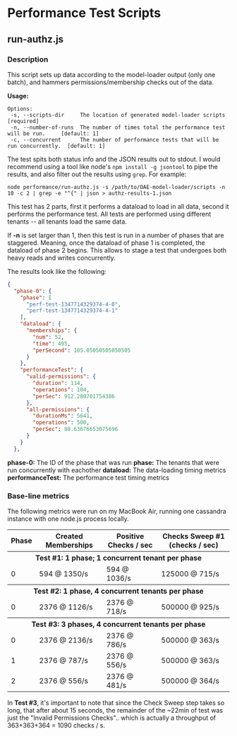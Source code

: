 # Performance Test Scripts

## run-authz.js

### Description

This script sets up data according to the model-loader output (only one batch), and hammers permissions/membership checks out of the data.

**Usage:**

```
Options:
 -s, --scripts-dir     The location of generated model-loader scripts                  [required]
 -n, --number-of-runs  The number of times total the performance test will be run.     [default: 1]
 -c, --concurrent      The number of performance tests that will be run concurrently.  [default: 1]
```

The test spits both status info and the JSON results out to stdout. I would recommend using a tool like node's `npm install -g jsontool` to pipe the results, and also filter out the results using `grep`. For example:

`node performance/run-authz.js -s /path/to/OAE-model-loader/scripts -n 10 -c 2 | grep -e "^{" | json > authz-results-1.json`

This test has 2 parts, first it performs a dataload to load in all data, second it performs the performance test. All tests are performed using different tenants -- all tenants load the same data.

If **-n** is set larger than 1, then this test is run in a number of phases that are staggered. Meaning, once the dataload of phase 1 is completed, the dataload of phase 2 begins. This allows to stage a test that undergoes both heavy reads and writes concurrently.

The results look like the following:

```json
{
  "phase-0": {
    "phase": [
      "perf-test-1347714329374-4-0",
      "perf-test-1347714329374-4-1"
    ],
    "dataload": {
      "memberships": {
        "num": 52,
        "time": 495,
        "perSecond": 105.05050505050505
      }
    },
    "performanceTest": {
      "valid-permissions": {
        "duration": 114,
        "operations": 104,
        "perSec": 912.280701754386
      },
      "all-permissions": {
        "durationMs": 5641,
        "operations": 500,
        "perSec": 88.63676653075696
      }
    }
  },
```

**phase-0:** The ID of the phase that was run
**phase:** The tenants that were run concurrently with eachother
**dataload:** The data-loading timing metrics
**performanceTest:** The performance test timing metrics

### Base-line metrics

The following metrics were run on my MacBook Air, running one cassandra instance with one node.js process locally.

<table>
  <tr>
    <th>Phase</th>
    <th>Created Memberships</th>
    <th>Positive Checks / sec</th>
    <th>Checks Sweep #1 (checks / sec)</th>
  </tr>
  <tr>
    <th colspan="4">Test #1: 1 phase; 1 concurrent tenant per phase</th>
  </tr>
  <tr>
    <td>0</td>
    <td>594 @ 1350/s</td>
    <td>594 @ 1036/s</td>
    <td>125000 @ 715/s</td>
  </tr>
  <tr>
    <th colspan="4">Test #2: 1 phase, 4 concurrent tenants per phase</th>
  </tr>
  <tr>
    <td>0</td>
    <td>2376 @ 1126/s</td>
    <td>2376 @ 718/s</td>
    <td>500000 @ 925/s</td>
  </tr>
  <tr>
    <th colspan="4">Test #3: 3 phases, 4 concurrent tenants per phase</th>
  </tr>
  <tr>
    <td>0</td>
    <td>2376 @ 2136/s</td>
    <td>2376 @ 786/s</td>
    <td>500000 @ 363/s</td>
  </tr>
  <tr>
    <td>1</td>
    <td>2376 @ 787/s</td>
    <td>2376 @ 556/s</td>
    <td>500000 @ 363/s</td>
  </tr>
  <tr>
    <td>2</td>
    <td>2376 @ 556/s</td>
    <td>2376 @ 481/s</td>
    <td>500000 @ 364/s</td>
  </tr>
</table>

In **Test #3**, it's important to note that since the Check Sweep step takes so long, that after about 15 seconds, the remainder of the ~22min of test was just the "Invalid Permissions Checks".. which is actually a throughput of 363+363+364 = 1090 checks / s.

